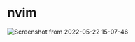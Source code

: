 # nvim

![Screenshot from 2022-05-22 15-07-46](https://user-images.githubusercontent.com/25168308/169687910-9c743789-7b50-49f1-9dac-6037e3a0e259.png)
